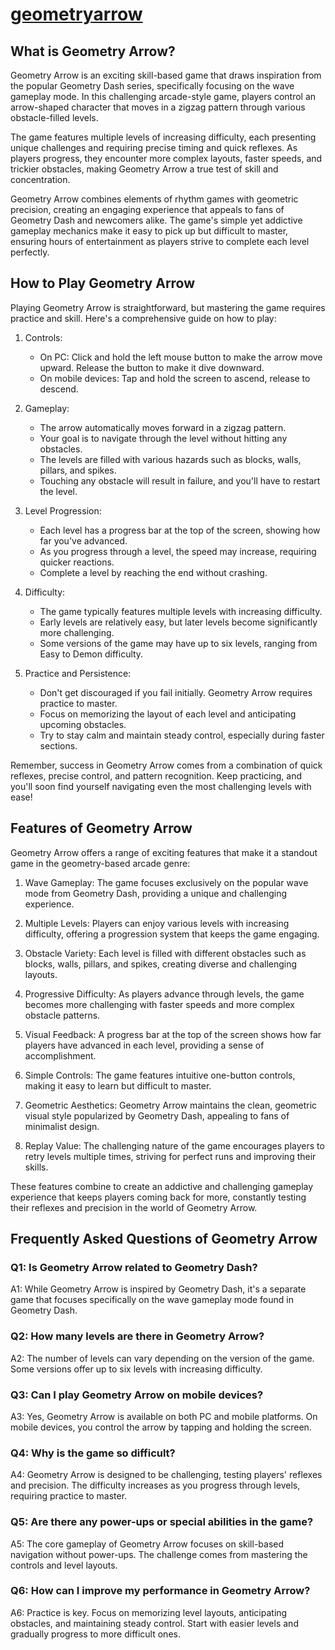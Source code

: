 # [geometryarrow](https://geometryarrow.com/)

## What is Geometry Arrow?

Geometry Arrow is an exciting skill-based game that draws inspiration from the popular Geometry Dash series, specifically focusing on the wave gameplay mode. In this challenging arcade-style game, players control an arrow-shaped character that moves in a zigzag pattern through various obstacle-filled levels.

The game features multiple levels of increasing difficulty, each presenting unique challenges and requiring precise timing and quick reflexes. As players progress, they encounter more complex layouts, faster speeds, and trickier obstacles, making Geometry Arrow a true test of skill and concentration.

Geometry Arrow combines elements of rhythm games with geometric precision, creating an engaging experience that appeals to fans of Geometry Dash and newcomers alike. The game's simple yet addictive gameplay mechanics make it easy to pick up but difficult to master, ensuring hours of entertainment as players strive to complete each level perfectly.

## How to Play Geometry Arrow

Playing Geometry Arrow is straightforward, but mastering the game requires practice and skill. Here's a comprehensive guide on how to play:

1. Controls:
   - On PC: Click and hold the left mouse button to make the arrow move upward. Release the button to make it dive downward.
   - On mobile devices: Tap and hold the screen to ascend, release to descend.

2. Gameplay:
   - The arrow automatically moves forward in a zigzag pattern.
   - Your goal is to navigate through the level without hitting any obstacles.
   - The levels are filled with various hazards such as blocks, walls, pillars, and spikes.
   - Touching any obstacle will result in failure, and you'll have to restart the level.

3. Level Progression:
   - Each level has a progress bar at the top of the screen, showing how far you've advanced.
   - As you progress through a level, the speed may increase, requiring quicker reactions.
   - Complete a level by reaching the end without crashing.

4. Difficulty:
   - The game typically features multiple levels with increasing difficulty.
   - Early levels are relatively easy, but later levels become significantly more challenging.
   - Some versions of the game may have up to six levels, ranging from Easy to Demon difficulty.

5. Practice and Persistence:
   - Don't get discouraged if you fail initially. Geometry Arrow requires practice to master.
   - Focus on memorizing the layout of each level and anticipating upcoming obstacles.
   - Try to stay calm and maintain steady control, especially during faster sections.

Remember, success in Geometry Arrow comes from a combination of quick reflexes, precise control, and pattern recognition. Keep practicing, and you'll soon find yourself navigating even the most challenging levels with ease!

## Features of Geometry Arrow

Geometry Arrow offers a range of exciting features that make it a standout game in the geometry-based arcade genre:

1. Wave Gameplay: The game focuses exclusively on the popular wave mode from Geometry Dash, providing a unique and challenging experience.

2. Multiple Levels: Players can enjoy various levels with increasing difficulty, offering a progression system that keeps the game engaging.

3. Obstacle Variety: Each level is filled with different obstacles such as blocks, walls, pillars, and spikes, creating diverse and challenging layouts.

4. Progressive Difficulty: As players advance through levels, the game becomes more challenging with faster speeds and more complex obstacle patterns.

5. Visual Feedback: A progress bar at the top of the screen shows how far players have advanced in each level, providing a sense of accomplishment.

6. Simple Controls: The game features intuitive one-button controls, making it easy to learn but difficult to master.

7. Geometric Aesthetics: Geometry Arrow maintains the clean, geometric visual style popularized by Geometry Dash, appealing to fans of minimalist design.

8. Replay Value: The challenging nature of the game encourages players to retry levels multiple times, striving for perfect runs and improving their skills.

These features combine to create an addictive and challenging gameplay experience that keeps players coming back for more, constantly testing their reflexes and precision in the world of Geometry Arrow.

## Frequently Asked Questions of Geometry Arrow

### Q1: Is Geometry Arrow related to Geometry Dash?
A1: While Geometry Arrow is inspired by Geometry Dash, it's a separate game that focuses specifically on the wave gameplay mode found in Geometry Dash.

### Q2: How many levels are there in Geometry Arrow?
A2: The number of levels can vary depending on the version of the game. Some versions offer up to six levels with increasing difficulty.

### Q3: Can I play Geometry Arrow on mobile devices?
A3: Yes, Geometry Arrow is available on both PC and mobile platforms. On mobile devices, you control the arrow by tapping and holding the screen.

### Q4: Why is the game so difficult?
A4: Geometry Arrow is designed to be challenging, testing players' reflexes and precision. The difficulty increases as you progress through levels, requiring practice to master.

### Q5: Are there any power-ups or special abilities in the game?
A5: The core gameplay of Geometry Arrow focuses on skill-based navigation without power-ups. The challenge comes from mastering the controls and level layouts.

### Q6: How can I improve my performance in Geometry Arrow?
A6: Practice is key. Focus on memorizing level layouts, anticipating obstacles, and maintaining steady control. Start with easier levels and gradually progress to more difficult ones.

